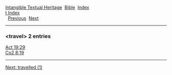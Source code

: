 [Intangible Textual Heritage](../../index)  [Bible](../index) 
[Index](index)   
[t Index](_t_)  
  [Previous](c11744)  [Next](c11746) 

------------------------------------------------------------------------

### &lt;travel&gt; 2 entries

[Act 19:29](../kjv/act019.htm#029)  
[Co2 8:19](../kjv/co2008.htm#019)  

------------------------------------------------------------------------

[Next: travelled (1)](c11746)
